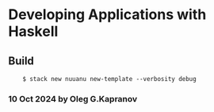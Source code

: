 # Developing Applications with Haskell

Build
------

        $ stack new nuuanu new-template --verbosity debug

### 10 Oct 2024 by Oleg G.Kapranov
